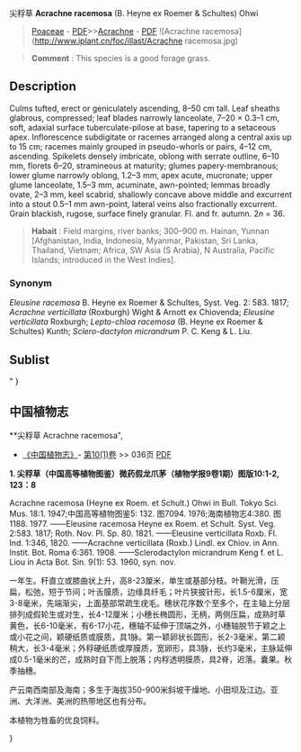 尖稃草 **Acrachne racemosa** (B. Heyne ex Roemer & Schultes) Ohwi

> [Poaceae](http://www.iplant.cn/info/Poaceae?t=foc) - [PDF](http://www.iplant.cn/foc/pdf/Poaceae.pdf)>>[Acrachne](Acrachne-尖稃草属.md) - [PDF](http://www.iplant.cn/foc/pdf/Acrachne.pdf)
![Acrachne racemosa](http://www.iplant.cn/foc/illast/Acrachne racemosa.jpg)

> **Comment** : 
> This species is a good forage grass.

## Description

Culms tufted, erect or geniculately ascending, 8–50 cm tall. Leaf sheaths glabrous, compressed; leaf blades narrowly lanceolate, 7–20 × 0.3–1 cm, soft, adaxial surface tuberculate-pilose at base, tapering to a setaceous apex. Inflorescence subdigitate or racemes arranged along a central axis up to 15 cm; racemes mainly grouped in pseudo-whorls or pairs, 4–12 cm, ascending. Spikelets densely imbricate, oblong with serrate outline, 6–10 mm, florets 6–20, stramineous at maturity; glumes papery-membranous; lower glume narrowly oblong, 1.2–3 mm, apex acute, mucronate; upper glume lanceolate, 1.5–3 mm, acuminate, awn-pointed; lemmas broadly ovate, 2–3 mm, keel scabrid, shallowly concave above middle and excurrent into a stout 0.5–1 mm awn-point, lateral veins also fractionally excurrent. Grain blackish, rugose, surface finely granular. Fl. and fr. autumn. 2*n* = 36.

> **Habait** : 
> Field margins, river banks; 300–900 m. Hainan, Yunnan [Afghanistan, India, Indonesia, Myanmar, Pakistan, Sri Lanka, Thailand, Vietnam; Africa, SW Asia (S Arabia), N Australia, Pacific Islands; introduced in the West Indies].

### Synonym
*Eleusine racemosa* B. Heyne ex Roemer & Schultes, Syst. Veg. 2: 583. 1817; *Acrachne verticillata* (Roxburgh) Wight & Arnott ex Chiovenda; *Eleusine verticillata* Roxburgh; *Lepto-chloa* *racemosa* (B. Heyne ex Roemer & Schultes) Kunth; *Sclero-dactylon micrandrum* P. C. Keng & L. Liu.

## Sublist
"
}
## 中国植物志

**尖稃草 Acrachne racemosa",

* [《中国植物志》](http://www.iplant.cn/frps)- [第10(1)卷](http://www.iplant.cn/frps/vol/10(1)) >> 036页 [PDF](http://www.iplant.cn/frps/pdf/10(1)/036.pdf)

**1. 尖稃草（中国高等植物图鉴）微药假龙爪茅（植物学报9卷1期）图版10:1-2, 123：8**

Acrachne racemosa (Heyne ex Roem. et Schult.) Ohwi in Bull. Tokyo Sci. Mus. 18:1. 1947;中国高等植物图鉴5: 132. 图7094. 1976;海南植物志4:380. 图1188. 1977. ——Eleusine racemosa Heyne ex Roem. et Schult. Syst. Veg. 2:583. 1817; Roth. Nov. Pl. Sp. 80. 1821. ——Eleusine verticillata Roxb. Fl. Ind. 1:346, 1820. ——Acrachne verticillata (Roxb.) Lindl. ex Chiov. in Ann. Instit. Bot. Roma 6:361. 1908. ——Sclerodactylon micrandrum Keng f. et L. Liou in Acta Bot. Sin. 9(1): 53. 1960, syn. nov.

一年生。秆直立或膝曲状上升，高8-23厘米，单生或基部分枝。叶鞘光滑，压扁，松弛，短于节间；叶舌膜质，边缘具纤毛；叶片狭披针形，长1.5-6厘米，宽3-8毫米，先端渐尖，上面基部常疏生疣毛。穗状花序数个至多个，在主轴上分层排列成假轮生或对生，长4-12厘米；小穗长椭圆形，无柄，两侧压扁，成熟时草黄色，长6-10毫米，有6-17小花，穗轴不延伸于顶端之外，小穗轴脱节于颖之上或小花之间，颖硬纸质或膜质，具1脉。第一颖卵状长圆形，长2-3毫米，第二颖稍大，长3-4毫米；外稃硬纸质或厚膜质，宽卵形，具3脉，长约3毫米，主脉延伸成0.5-1毫米的芒，成熟时自下而上脱落；内稃透明膜质，具2脊，迟落。囊果。秋季抽穗。

产云南西南部及海南；多生于海拔350-900米斜坡干燥地、小田坝及江边。亚洲、大洋洲、美洲的热带地区也有分布。

本植物为牲畜的优良饲料。

}